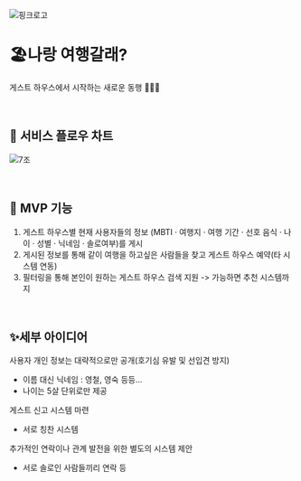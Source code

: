 ![핑크로고](https://github.com/user-attachments/assets/fbcc2c9f-d1de-41fe-b11e-79cfc8d50c76)

# 🏖나랑 여행갈래?  
게스트 하우스에서 시작하는 새로운 동행 👨‍👦‍👦  

<br/>

## 📌 서비스 플로우 차트
![7조](https://github.com/user-attachments/assets/d08a01f6-5d8b-49ed-baa8-c7405752abca)
  
<br/>

## 🎯 MVP 기능

1. 게스트 하우스별 현재 사용자들의 정보 (MBTI · 여행지 · 여행 기간 · 선호 음식 · 나이 · 성별 · 닉네임 · 솔로여부)를 게시
2. 게시된 정보를 통해 같이 여행을 하고싶은 사람들을 찾고 게스트 하우스 예약(타 시스템 연동)
3. 필터링을 통해 본인이 원하는 게스트 하우스 검색 지원 -> 가능하면 추천 시스템까지

<br/>

## ✨세부 아이디어
사용자 개인 정보는 대략적으로만 공개(호기심 유발 및 선입견 방지)
- 이름 대신 닉네임 : 영철, 영숙 등등...
- 나이는 5살 단위로만 제공
  
게스트 신고 시스템 마련
- 서로 칭찬 시스템

추가적인 연락이나 관계 발전을 위한 별도의 시스템 제안
- 서로 솔로인 사람들끼리 연락 등
  
